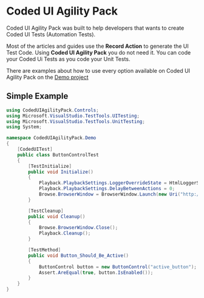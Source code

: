 # Coded UI Agility Pack
Coded UI Agility Pack was built to help developers that wants to create Coded UI Tests (Automation Tests).

Most of the articles and guides use the **Record Action** to generate the UI Test Code. Using **Coded UI Agility Pack** you do not need it. You can code your Coded Ui Tests as you code your Unit Tests.

There are examples about how to use every option available on Coded UI Agility Pack on the [Demo project](https://github.com/quintelab/CodedUIAgilityPack/tree/master/CodedUIAgilityPack.Demo)

## Simple Example

```c#
using CodedUIAgilityPack.Controls;
using Microsoft.VisualStudio.TestTools.UITesting;
using Microsoft.VisualStudio.TestTools.UnitTesting;
using System;

namespace CodedUIAgilityPack.Demo
{
    [CodedUITest]
    public class ButtonControlTest
    {
        [TestInitialize]
        public void Initialize()
        {
            Playback.PlaybackSettings.LoggerOverrideState = HtmlLoggerState.AllActionSnapshot;
            Playback.PlaybackSettings.DelayBetweenActions = 0;
            Browse.BrowserWindow = BrowserWindow.Launch(new Uri("http://localhost/CodedUIAgilityPack.Web/Button"));
        }

        [TestCleanup]
        public void Cleanup()
        {
            Browse.BrowserWindow.Close();
            Playback.Cleanup();
        }

        [TestMethod]
        public void Button_Should_Be_Active()
        {
            ButtonControl button = new ButtonControl("active_button");
            Assert.AreEqual(true, button.IsEnabled());
        }
    }
}

```
